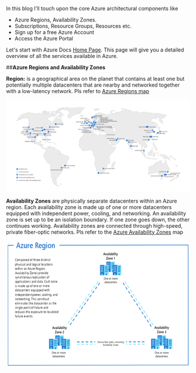 In this blog I'll touch upon the core Azure architectural components like 

- Azure Regions, Availability Zones.
- Subscriptions, Resource Groups, Resources etc.
- Sign up for a free Azure Account
- Access the Azure Portal

Let's start with Azure Docs [Home Page](https://docs.microsoft.com/en-us/azure/?product=featured#pivot=products&panel=all). This page will give you a detailed overview of all the services available in Azure.


##**Azure Regions and Availability Zones**

**Region:** is a geographical area on the planet that contains at least one but potentially multiple datacenters that are nearby and networked together with a low-latency network. Pls refer to [Azure Regions map](https://azure.microsoft.com/en-us/global-infrastructure/geographies/)


<img src="./images/azure-regions.jpg">

**Availability Zones** are physically separate datacenters within an Azure region. Each availability zone is made up of one or more datacenters equipped with independent power, cooling, and networking. An availability zone is set up to be an isolation boundary. If one zone goes down, the other continues working. Availability zones are connected through high-speed, private fiber-optic networks. Pls refer to the [Azure Availability Zones](https://docs.microsoft.com/en-us/azure/availability-zones/az-region) map

<img src="./images/azure-azs.jpg" width="650" height="350" />








